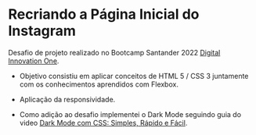 # Recriando a Página Inicial do Instagram

Desafio de projeto realizado no Bootcamp Santander 2022 [Digital Innovation One](https://digitalinnovation.one/).

- Objetivo consistiu em aplicar conceitos de HTML 5 / CSS 3 juntamente com os conhecimentos aprendidos com Flexbox.

- Aplicação da responsividade.

- Como adição ao desafio implementei o Dark Mode seguindo guia do video [Dark Mode com CSS: Simples, Rápido e Fácil](https://www.youtube.com/watch?v=rnkdLX6mOD4&list=PLEc8qucy8HWR1dUt3H_ZXQXGlSaai0HaO).


